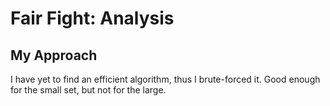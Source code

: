#   Fair Fight: Analysis
##  My Approach
I have yet to find an efficient algorithm, thus I brute-forced it. Good enough for the small set, but not for the large.
